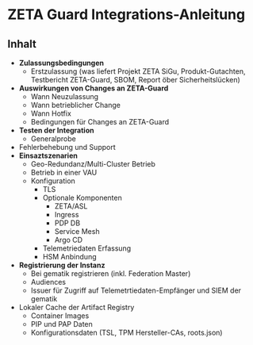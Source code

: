 # ZETA Guard Integrations-Anleitung

## Inhalt

- **Zulassungsbedingungen**
  - Erstzulassung (was liefert Projekt ZETA SiGu, Produkt-Gutachten, Testbericht ZETA-Guard, SBOM, Report öber Sicherheitslücken)
- **Auswirkungen von Changes an ZETA-Guard**
  - Wann Neuzulassung
  - Wann betrieblicher Change
  - Wann Hotfix
  - Bedingungen für Changes an ZETA-Guard
- **Testen der Integration**
  - Generalprobe
- Fehlerbehebung und Support
- **Einsaztszenarien**
  - Geo-Redundanz/Multi-Cluster Betrieb
  - Betrieb in einer VAU
  - Konfiguration
    - TLS
    - Optionale Komponenten
      - ZETA/ASL
      - Ingress
      - PDP DB
      - Service Mesh
      - Argo CD
    - Telemetriedaten Erfassung
    - HSM Anbindung
- **Registrierung der Instanz**
  - Bei gematik registrieren (inkl. Federation Master)
  - Audiences
  - Issuer für Zugriff auf Telemetrtiedaten-Empfänger und SIEM der gematik
- Lokaler Cache der Artifact Registry
  - Container Images
  - PIP und PAP Daten
  - Konfigurationsdaten (TSL, TPM Hersteller-CAs, roots.json)
